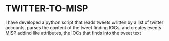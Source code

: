# TWITTER-TO-MISP
I have developed a python script that reads tweets written by a list of twitter accounts, parses the content of the tweet  finding IOCs, and creates events MISP addind like attributes, the IOCs that finds into the tweet text
